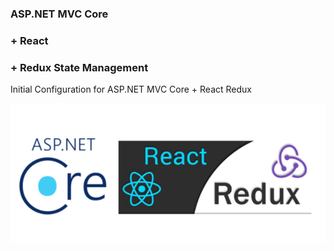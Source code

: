 ### ASP.NET MVC Core
### + React
### + Redux State Management

Initial Configuration for ASP.NET MVC Core + React Redux

![soft28237798-08b42c74-6950-11e7-8c9d-76344b16e9d5](https://github.com/iarnaudov/ASP.NET-Core-MVC-React-Redux/blob/master/ASP.NET.MVC.Core/wwwroot/resources/readmeImage.png?raw=true)

